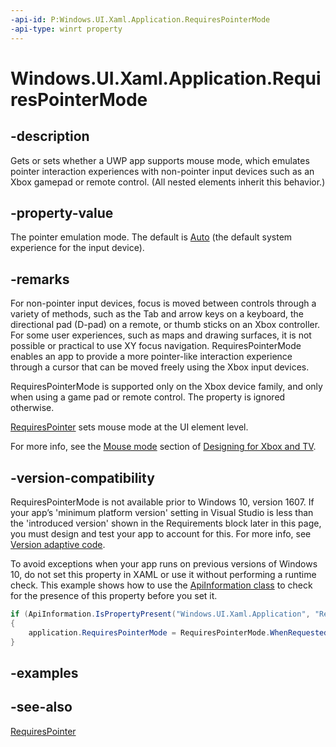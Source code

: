 ```yaml
---
-api-id: P:Windows.UI.Xaml.Application.RequiresPointerMode
-api-type: winrt property
---
```


<!-- Property syntax
public Windows.UI.Xaml.ApplicationRequiresPointerMode RequiresPointerMode { get;  set; }
-->

# Windows.UI.Xaml.Application.RequiresPointerMode

## -description
Gets or sets whether a UWP app supports mouse mode, which emulates pointer interaction experiences with non-pointer input devices such as an Xbox gamepad or remote control. (All nested elements inherit this behavior.)

## -property-value
The pointer emulation mode. The default is [Auto](applicationrequirespointermode.md) (the default system experience for the input device).

## -remarks
For non-pointer input devices, focus is moved between controls through a variety of methods, such as the Tab and arrow keys on a keyboard, the directional pad (D-pad) on a remote, or thumb sticks on an Xbox controller. For some user experiences, such as maps and drawing surfaces, it is not possible or practical to use XY focus navigation. RequiresPointerMode enables an app to provide a more pointer-like interaction experience through a cursor that can be moved freely using the Xbox input devices.

RequiresPointerMode is supported only on the Xbox device family, and only when using a game pad or remote control. The property is ignored otherwise.

[RequiresPointer](../windows.ui.xaml.controls/control_requirespointer.md) sets mouse mode at the UI element level.

For more info, see the [Mouse mode](https://msdn.microsoft.com/windows/uwp/input-and-devices/designing-for-tv#mouse-mode) section of [Designing for Xbox and TV](https://msdn.microsoft.com/windows/uwp/input-and-devices/designing-for-tv).

## -version-compatibility
RequiresPointerMode is not available prior to Windows 10, version 1607. If your app’s 'minimum platform version' setting in Visual Studio is less than the 'introduced version' shown in the Requirements block later in this page, you must design and test your app to account for this. For more info, see [Version adaptive code](https://msdn.microsoft.com/windows/uwp/debug-test-perf/version-adaptive-code). 

To avoid exceptions when your app runs on previous versions of Windows 10, do not set this property in XAML or use it without performing a runtime check. This example shows how to use the [ApiInformation class](apiinformation.md) to check for the presence of this property before you set it.

```csharp
if (ApiInformation.IsPropertyPresent("Windows.UI.Xaml.Application", "RequiresPointerMode"))
{
    application.RequiresPointerMode = RequiresPointerMode.WhenRequested;
}
```

## -examples

## -see-also
[RequiresPointer](../windows.ui.xaml.controls/control_requirespointer.md)
